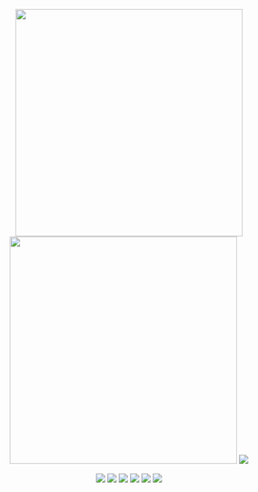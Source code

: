 <p align="center">
  <img width="400" src="https://github-readme-stats.vercel.app/api?username=sertnic-networks&show_icons=true">
  <img width="400" src="http://github-readme-streak-stats.herokuapp.com?user=sertnic-networks&mode=weekly">
  <img src="https://github-readme-stats.vercel.app/api/top-langs?username=sertnic-networks&hide=html&langs_count=3">
</p>

<p align="center">
  <img src="https://github-readme-stats.vercel.app/api/pin/?username=anuraghazra&repo=github-readme-stats">
  <img src="https://github-readme-stats.vercel.app/api/pin/?username=anuraghazra&repo=github-readme-stats">
  <img src="https://github-readme-stats.vercel.app/api/pin/?username=anuraghazra&repo=github-readme-stats">
  <img src="https://github-readme-stats.vercel.app/api/pin/?username=anuraghazra&repo=github-readme-stats">
  <img src="https://github-readme-stats.vercel.app/api/pin/?username=anuraghazra&repo=github-readme-stats">
  <img src="https://github-readme-stats.vercel.app/api/pin/?username=anuraghazra&repo=github-readme-stats">
</p>
